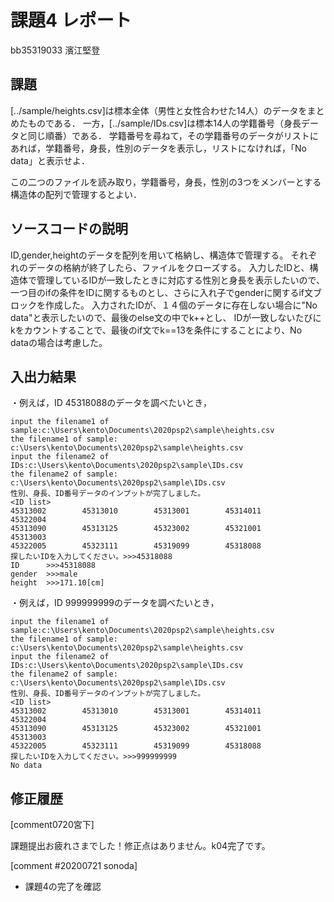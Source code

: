 # 課題4 レポート

bb35319033 濱江堅登

## 課題

[../sample/heights.csv]は標本全体（男性と女性合わせた14人）のデータをまとめたものである．
一方，[../sample/IDs.csv]は標本14人の学籍番号（身長データと同じ順番）である．
学籍番号を尋ねて，その学籍番号のデータがリストにあれば，学籍番号，身長，性別のデータを表示し，リストになければ，「No data」と表示せよ．

この二つのファイルを読み取り，学籍番号，身長，性別の3つをメンバーとする構造体の配列で管理するとよい．

## ソースコードの説明
ID,gender,heightのデータを配列を用いて格納し、構造体で管理する。
それぞれのデータの格納が終了したら、ファイルをクローズする。
入力したIDと、構造体で管理しているIDが一致したときに対応する性別と身長を表示したいので、
一つ目のifの条件をIDに関するものとし、さらに入れ子でgenderに関するif文ブロックを作成した。
入力されたIDが、１４個のデータに存在しない場合に"No data"と表示したいので、最後のelse文の中でk++とし、
IDが一致しないたびにkをカウントすることで、最後のif文でk==13を条件にすることにより、No　dataの場合は考慮した。

## 入出力結果

・例えば，ID 45318088のデータを調べたいとき，
```
input the filename1 of sample:c:\Users\kento\Documents\2020psp2\sample\heights.csv
the filename1 of sample: c:\Users\kento\Documents\2020psp2\sample\heights.csv
input the filename2 of IDs:c:\Users\kento\Documents\2020psp2\sample\IDs.csv
the filename2 of sample: c:\Users\kento\Documents\2020psp2\sample\IDs.csv
性別、身長、ID番号データのインプットが完了しました。
<ID list>
45313002        45313010        45313001        45314011        45322004
45313090        45313125        45323002        45321001        45313003
45322005        45323111        45319099        45318088
探したいIDを入力してください。>>>45318088
ID      >>>45318088
gender  >>>male
height  >>>171.10[cm]
```

・例えば，ID 999999999のデータを調べたいとき，
```
input the filename1 of sample:c:\Users\kento\Documents\2020psp2\sample\heights.csv
the filename1 of sample: c:\Users\kento\Documents\2020psp2\sample\heights.csv
input the filename2 of IDs:c:\Users\kento\Documents\2020psp2\sample\IDs.csv
the filename2 of sample: c:\Users\kento\Documents\2020psp2\sample\IDs.csv
性別、身長、ID番号データのインプットが完了しました。
<ID list>
45313002        45313010        45313001        45314011        45322004
45313090        45313125        45323002        45321001        45313003
45322005        45323111        45319099        45318088
探したいIDを入力してください。>>>999999999
No data
```

## 修正履歴

[comment0720宮下]

課題提出お疲れさまでした！修正点はありません。k04完了です。

[comment #20200721 sonoda]
- 課題4の完了を確認
